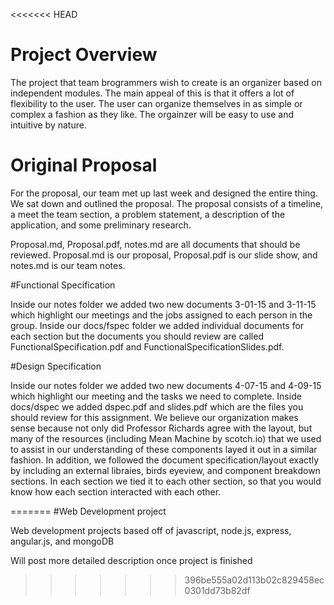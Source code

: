 <<<<<<< HEAD
# Project Overview

The project that team brogrammers wish to create is an organizer based on
independent modules. The main appeal of this is that it offers a lot of 
flexibility to the user. The user can organize themselves in as simple or
complex a fashion as they like. The orgainzer will be easy to use and
intuitive by nature.

# Original Proposal

For the proposal, our team met up last week and designed the entire thing.
We sat down and outlined the proposal. The proposal consists of a timeline,
a meet the team section, a problem statement, a description of the 
application, and some preliminary research.

Proposal.md, Proposal.pdf, notes.md are all documents that should be reviewed.
Proposal.md is our proposal, Proposal.pdf is our slide show, and notes.md is
our team notes.

#Functional Specification

Inside our notes folder we added two new documents 3-01-15 and 3-11-15 which
highlight our meetings and the jobs assigned to each person in the group. Inside
our docs/fspec folder we added individual documents for each section but the
documents you should review are called FunctionalSpecification.pdf and
FunctionalSpecificationSlides.pdf.

#Design Specification

Inside our notes folder we added two new documents 4-07-15 and 4-09-15 which
highlight our meeting and the tasks we need to complete. Inside docs/dspec
we added dspec.pdf and slides.pdf which are the files you should review for
this assignment. We believe our organization makes sense because not only did
Professor Richards agree with the layout, but many of the resources (including
Mean Machine by scotch.io)  that we used to assist in our understanding of these
components layed it out in a similar fashion. In addition, we followed the document 
specification/layout exactly by including an external libraies, birds eyeview, and component
breakdown sections. In each section we tied it to each other section, so that you would
know how each section interacted with each other.
 
=======
#Web Development project

Web development projects based off of javascript, node.js, express, angular.js, and mongoDB

Will post more detailed description once project is finished
>>>>>>> 396be555a02d113b02c829458ec0301dd73b82df
